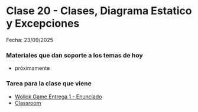 # Clase 20 - Clases, Diagrama Estatico y Excepciones

Fecha: 23/09/2025

### Materiales que dan soporte a los temas de hoy

- próximamente

### Tarea para la clase que viene

* [Wollok Game Entrega 1 - Enunciado](https://docs.google.com/document/d/1kOpVzhoWwwnn5gm_AV5d-CgIpZClNI1UOy6v-VnahHw/edit?usp=sharing)
* [Classroom](https://classroom.github.com/a/5QIPo_n9)
